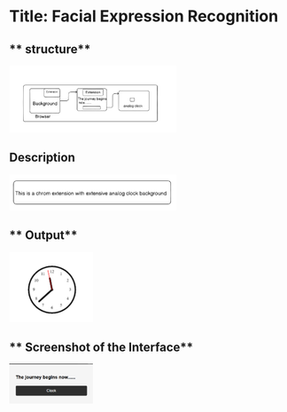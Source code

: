 
# **Title: Facial Expression Recognition**


## ** structure**
<img src="./structure.png" width="60%" height="50%">


## **Description**
<img src="./description_extension.png" width="60%" height="50%">


## **  Output**
<img src="./Analog clock.png" width="30%" height="20%">



## ** Screenshot of the Interface**
<img src="./interface_popup.png" width="30%" height="20%">
